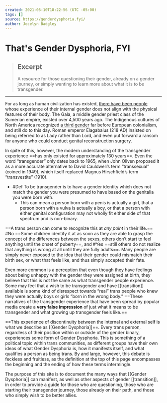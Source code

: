 ```yaml
---
created: 2021-05-10T18:22:56 (UTC -05:00)
tags: []
source: https://genderdysphoria.fyi/
author: Jocelyn Badgley
---
```


# That's Gender Dysphoria, FYI

> ## Excerpt
> A resource for those questioning their gender, already on a gender journey, or simply wanting to learn more about what it is to be transgender.

---
For as long as human civilization has existed, [there have been people](https://en.wikipedia.org/wiki/Transgender_history) whose experience of their internal gender does not align with the physical features of their body. The Gala, a middle gender priest class of the Sumerian empire, existed over 4,500 years ago. The Indigenous cultures of North America recognized [a third gender](https://en.wikipedia.org/wiki/Third_gender) far before European colonialism, and still do to this day. Roman emperor Elagabalus (218 AD) insisted on being referred to as Lady rather than Lord, and even put forward a ransom for anyone who could conduct genital reconstruction surgery.

In spite of this, however,  the modern understanding of the transgender experience ==has only existed for approximately 130 years==. Even the word “transgender” only dates back to 1965, when John Oliven proposed it as a more accurate alternative to David Cauldwell’s term “transsexual” (coined in 1949), which itself replaced Magnus Hirschfield’s term “transvestite” (1910).

- #Def To be transgender is to have a gender identity which does not match the gender you were presumed to have based on the genitalia you were born with. 
	- This can mean a person born with a penis is actually a girl, that a person born with a vulva is actually a boy, or that a person with either genital configuration may not wholly fit either side of that spectrum and is non-binary.

==A trans person can come to recognize this at _any point_ in their life.== #No ==Some children identify it at as soon as they are able to grasp the concept of the differences between the sexes, others don’t start to feel anything until the onset of puberty==, and #Yes ==still others do not realize that anything is wrong at all until they are fully adults==. Many people are simply never exposed to the idea that their gender could mismatch their birth sex, or what that feels like, and thus simply accepted their fate.

Even more common is a perception that even though they have feelings about being unhappy with the gender they were assigned at birth, they believe that this is not the same as what transgender people experience. Some may feel that a wish to be transgender and have [[transition]] available is some kind of disrespect towards “real” trans people who knew they were actually boys or girls “born in the wrong body.” ==These narratives of the transgender experience that have been spread by popular media create a **very false impression** of just what it means to be transgender and what growing up transgender feels like.==

==This experience of discontinuity between the internal and external self is what we describe as [[Gender Dysphoria]]==. Every trans person, regardless of their position within or outside of the gender binary, experiences some form of Gender Dysphoria. This is something of a political topic within trans communities, as different groups have their own ideas of what Gender Dysphoria is, how it manifests itself, and what qualifies a person as being trans. By and large, however, this debate is feckless and fruitless, as the definition at the top of this page encompasses the beginning and the ending of how these terms intermingle.

The purpose of this site is to document the many ways that [[Gender Dysphoria]] can manifest, as well as other aspects of gender [[transition]], in order to provide a guide for those who are questioning, those who are starting their transgender journey, those already on their path, and those who simply wish to be better allies.
